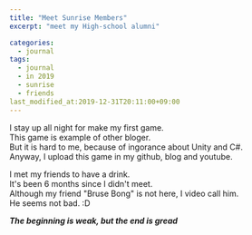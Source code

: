```yaml
---
title: "Meet Sunrise Members"
excerpt: "meet my High-school alumni"

categories:
  - journal
tags:
  - journal
  - in 2019
  - sunrise
  - friends
last_modified_at:2019-12-31T20:11:00+09:00
---
```

I stay up all night for make my first game.  
This game is example of other bloger.  
But it is hard to me, because of ingorance about Unity and C#.  
Anyway, I upload this game in my github, blog and youtube.  

I met my friends to have a drink.  
It's been 6 months since I didn't meet.  
Although my friend "Bruse Bong" is not here, I video call him.  
He seems not bad. :D  

_**The beginning is weak, but the end is gread**_  


